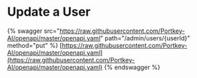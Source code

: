 # Update a User

{% swagger src="https://raw.githubusercontent.com/Portkey-AI/openapi/master/openapi.yaml" path="/admin/users/{userId}" method="put" %}
[https://raw.githubusercontent.com/Portkey-AI/openapi/master/openapi.yaml](https://raw.githubusercontent.com/Portkey-AI/openapi/master/openapi.yaml)
{% endswagger %}
